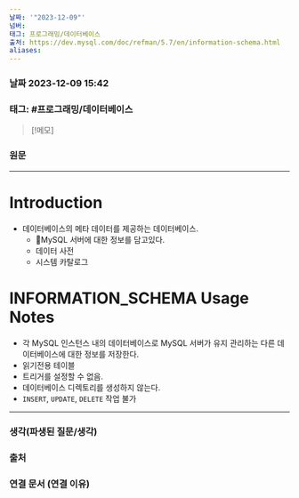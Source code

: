 ```yaml
---
날짜: '"2023-12-09"'
넘버: 
태그: 프로그래밍/데이터베이스
출처: https://dev.mysql.com/doc/refman/5.7/en/information-schema.html
aliases:
---
```

### 날짜  2023-12-09 15:42

### 태그: #프로그래밍/데이터베이스 

>[!메모]
>

### 원문
---
# Introduction
- 데이터베이스의 메타 데이터를 제공하는 데이터베이스.
	- MySQL 서버에 대한 정보를 담고있다.
	- 데이터 사전 
	- 시스템 카탈로그
# INFORMATION_SCHEMA Usage Notes
- 각 MySQL 인스턴스 내의 데이터베이스로 MySQL 서버가 유지 관리하는 다른 데이터베이스에 대한 정보를 저장한다.
- 읽기전용 테이블
- 트리거를 설정할 수 없음.
- 데이터베이스 디렉토리를 생성하지 않는다.
- `INSERT`, `UPDATE`, `DELETE` 작업 불가


---
### 생각(파생된 질문/생각)

### 출처

### 연결 문서 (연결 이유)
